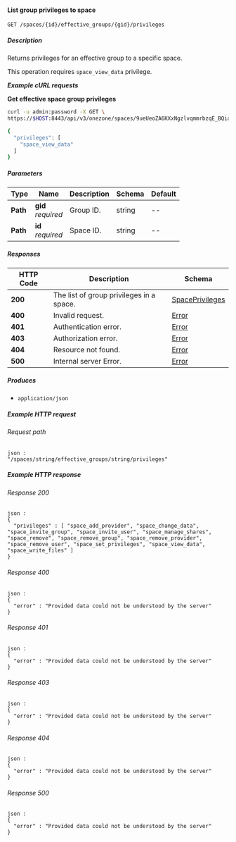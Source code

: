 
<a name="list_effective_space_group_privileges"></a>
#### List group privileges to space
```
GET /spaces/{id}/effective_groups/{gid}/privileges
```


##### Description
Returns privileges for an effective group to a specific space.

This operation requires `space_view_data` privilege.

***Example cURL requests***

**Get effective space group privileges**
```bash
curl -u admin:password -X GET \
https://$HOST:8443/api/v3/onezone/spaces/9ueUeoZA6KXxNgzlvqmmrbzqE_BQiaHEEDC21sY1Kuc/effective_groups/T5x_HhFYOnILOCUf9OqgExw00RwaU2MXT5122oWk_sM/privileges

{
  "privileges": [
    "space_view_data"
  ]
}
```


##### Parameters

|Type|Name|Description|Schema|Default|
|---|---|---|---|---|
|**Path**|**gid**  <br>*required*|Group ID.|string|--|
|**Path**|**id**  <br>*required*|Space ID.|string|--|


##### Responses

|HTTP Code|Description|Schema|
|---|---|---|
|**200**|The list of group privileges in a space.|[SpacePrivileges](../definitions/SpacePrivileges.md#spaceprivileges)|
|**400**|Invalid request.|[Error](../definitions/Error.md#error)|
|**401**|Authentication error.|[Error](../definitions/Error.md#error)|
|**403**|Authorization error.|[Error](../definitions/Error.md#error)|
|**404**|Resource not found.|[Error](../definitions/Error.md#error)|
|**500**|Internal server Error.|[Error](../definitions/Error.md#error)|


##### Produces

* `application/json`


##### Example HTTP request

###### Request path
```
json :
"/spaces/string/effective_groups/string/privileges"
```


##### Example HTTP response

###### Response 200
```
json :
{
  "privileges" : [ "space_add_provider", "space_change_data", "space_invite_group", "space_invite_user", "space_manage_shares", "space_remove", "space_remove_group", "space_remove_provider", "space_remove_user", "space_set_privileges", "space_view_data", "space_write_files" ]
}
```


###### Response 400
```
json :
{
  "error" : "Provided data could not be understood by the server"
}
```


###### Response 401
```
json :
{
  "error" : "Provided data could not be understood by the server"
}
```


###### Response 403
```
json :
{
  "error" : "Provided data could not be understood by the server"
}
```


###### Response 404
```
json :
{
  "error" : "Provided data could not be understood by the server"
}
```


###### Response 500
```
json :
{
  "error" : "Provided data could not be understood by the server"
}
```



